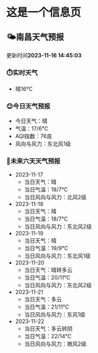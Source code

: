 # 这是一个信息页 
## 🌤️**南昌**天气预报
更新时间**2023-11-16 14:45:03**
### ⏱️实时天气
- 晴16℃
### 😊今日天气预报
- 今日天气：晴
- 气温：17/6℃
- AQI指数：76良
- 风向与风力：东北风1级
### 🤩未来六天天气预报
- 2023-11-17
  - 当日天气：晴
  - 当日气温：18/7℃
  - 当日风向与风力：北风2级
- 2023-11-18
  - 当日天气：晴
  - 当日气温：18/7℃
  - 当日风向与风力：东北风2级
- 2023-11-19
  - 当日天气：晴
  - 当日气温：19/9℃
  - 当日风向与风力：东北风1级
- 2023-11-20
  - 当日天气：晴转多云
  - 当日气温：20/11℃
  - 当日风向与风力：东北风2级
- 2023-11-21
  - 当日天气：多云
  - 当日气温：21/11℃
  - 当日风向与风力：东风1级
- 2023-11-22
  - 当日天气：多云转阴
  - 当日气温：22/14℃
  - 当日风向与风力：微风2级


